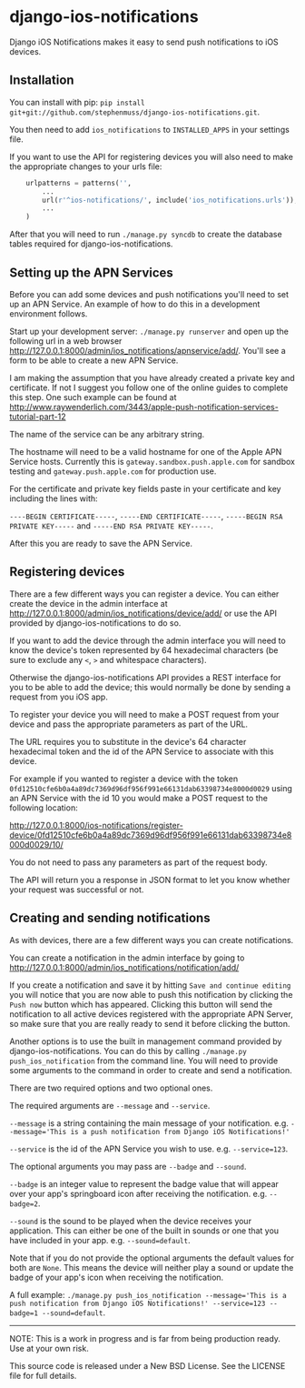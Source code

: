django-ios-notifications
=================

Django iOS Notifications makes it easy to send push notifications to iOS devices.


Installation
-----------------

You can install with pip: `pip install git+git://github.com/stephenmuss/django-ios-notifications.git`.

You then need to add `ios_notifications` to `INSTALLED_APPS` in your settings file.

If you want to use the API for registering devices you will also need to make the appropriate changes to your urls file:

```python
    urlpatterns = patterns('',
        ...
        url(r'^ios-notifications/', include('ios_notifications.urls')),
        ...
    )
```

After that you will need to run `./manage.py syncdb` to create the database tables required for django-ios-notifications.


Setting up the APN Services
-----------------

Before you can add some devices and push notifications you'll need to set up an APN Service.
An example of how to do this in a development environment follows.

Start up your development server: `./manage.py runserver` and open up the following url in a web browser http://127.0.0.1:8000/admin/ios_notifications/apnservice/add/. You'll see a form to be able to create a new APN Service.

I am making the assumption that you have already created a private key and certificate. If not I suggest you follow one of the online guides to complete this step. One such example can be found at http://www.raywenderlich.com/3443/apple-push-notification-services-tutorial-part-12

The name of the service can be any arbitrary string.

The hostname will need to be a valid hostname for one of the Apple APN Service hosts. Currently this is `gateway.sandbox.push.apple.com` for sandbox testing and `gateway.push.apple.com` for production use.

For the certificate and private key fields paste in your certificate and key including the lines with:

`----BEGIN CERTIFICATE-----`,
`-----END CERTIFICATE-----`,
`-----BEGIN RSA PRIVATE KEY-----`
and `-----END RSA PRIVATE KEY-----`.

After this you are ready to save the APN Service.


Registering devices
-----------------

There are a few different ways you can register a device. You can either create the device in the admin interface at http://127.0.0.1:8000/admin/ios_notifications/device/add/ or use the API provided by django-ios-notifications to do so.

If you want to add the device through the admin interface you will need to know the device's token represented by 64 hexadecimal characters (be sure to exclude any `<`, `>` and whitespace characters).

Otherwise the django-ios-notifications API provides a REST interface for you to be able to add the device; this would normally be done by sending a request from you iOS app.

To register your device you will need to make a POST request from your device and pass the appropriate parameters as part of the URL.

The URL requires you to substitute in the device's 64 character hexadecimal token and the id of the APN Service to associate with this device.

For example if you wanted to register a device with the token `0fd12510cfe6b0a4a89dc7369d96df956f991e66131dab63398734e8000d0029` using an APN Service with the id 10 you would make a POST request to the following location:

http://127.0.0.1:8000/ios-notifications/register-device/0fd12510cfe6b0a4a89dc7369d96df956f991e66131dab63398734e8000d0029/10/

You do not need to pass any parameters as part of the request body.

The API will return you a response in JSON format to let you know whether your request was successful or not.


Creating and sending notifications
-----------------

As with devices, there are a few different ways you can create notifications.

You can create a notification in the admin interface by going to http://127.0.0.1:8000/admin/ios_notifications/notification/add/

If you create a notification and save it by hitting `Save and continue editing` you will notice that you
are now able to push this notification by clicking the `Push now` button which has appeared.
Clicking this button will send the notification to all active devices registered with the appropriate APN Server,
so make sure that you are really ready to send it before clicking the button.

Another options is to use the built in management command provided by django-ios-notifications.
You can do this by calling `./manage.py push_ios_notification` from the command line.
You will need to provide some arguments to the command in order to create and send a notification.

There are two required options and two optional ones.

The required arguments are `--message` and `--service`.

`--message` is a string containing the main message of your notification. e.g. `--message='This is a push notification from Django iOS Notifications!'`

`--service` is the id of the APN Service you wish to use. e.g. `--service=123`.

The optional arguments you may pass are `--badge` and `--sound`.

`--badge` is an integer value to represent the badge value that will appear over your app's springboard icon after receiving the notification.
e.g. `--badge=2`.

`--sound` is the sound to be played when the device receives your application. This can either be one of the built in sounds or one that you have
included in your app. e.g. `--sound=default`.

Note that if you do not provide the optional arguments the default values for both are `None`. This means the device will neither play a sound
or update the badge of your app's icon when receiving the notification.

A full example: `./manage.py push_ios_notification --message='This is a push notification from Django iOS Notifications!' --service=123 --badge=1 --sound=default`.

***

NOTE: This is a work in progress and is far from being production ready.
Use at your own risk.


This source code is released under a New BSD License. See the LICENSE file for full details.
